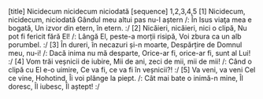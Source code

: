 [title] Nicidecum nicidecum niciodată
[sequence] 1,2,3,4,5
[1]
Nicidecum, nicidecum, niciodată
Gândul meu altui pas nu-l aștern
/: În Isus viaţa mea e bogată,
Un izvor din etern, în etern. :/
[2]
Nicăieri, nicăieri, nici o clipă,
Nu pot fi fericit fără El!
/: Lângă El, peste-a morții risipă,
Voi zbura ca un alb porumbel. :/
[3]
În dureri, în necazuri și-n moarte,
Despărțire de Domnul meu, nu-i!
/: Dacă inima nu mă desparte,
Orice-ar fi, orice-ar fi, sunt al Lui! :/
[4]
Vom trăi veșnicii de iubire,
Mii de ani, zeci de mii, mii de mii!
/: Când o clipă cu El e-o uimire,
Ce va fi, ce va fi în veșnicii?! :/
[5]
Va veni, va veni Cel ce vine,
Hohotind, Îi voi plânge la piept.
/: Cât mai bate o inimă-n mine,
Îl doresc, Îl iubesc, Îl aștept! :/

